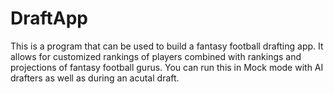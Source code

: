 # DraftApp
This is a program that can be used to build a fantasy football drafting app. 
It allows for customized rankings of players combined with rankings and projections of fantasy football gurus.
You can run this in Mock mode with AI drafters as well as during an acutal draft.
